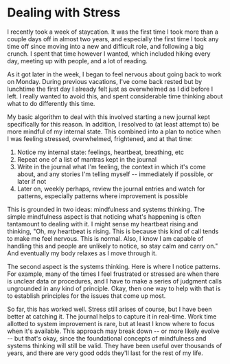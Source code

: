# Dealing with Stress

I recently took a week of staycation. It was the first time I took more than a couple days off in almost two years, and especially the first time I took any time off since moving into a new and difficult role, and following a big crunch. I spent that time however I wanted, which included hiking every day, meeting up with people, and a lot of reading. 

As it got later in the week, I began to feel nervous about going back to work on Monday. During previous vacations, I've come back rested but by lunchtime the first day I already felt just as overwhelmed as I did before I left. I really wanted to avoid this, and spent considerable time thinking about what to do differently this time.

My basic algorithm to deal with this involved starting a new journal kept specifically for this reason. In addition, I resolved to (at least attempt to) be more mindful of my internal state. This combined into a plan to notice when I was feeling stressed, overwhelmed, frightened, and at that time:

1. Notice my internal state: feelings, heartbeat, breathing, etc
1. Repeat one of a list of mantras kept in the journal
1. Write in the journal what I'm feeling, the context in which it's come about, and any stories I'm telling myself -- immediately if possible, or later if not
1. Later on, weekly perhaps, review the journal entries and watch for patterns, especially patterns where improvement is possible

This is grounded in two ideas: mindfulness and systems thinking. The simple mindfulness aspect is that noticing what's happening is often tantamount to dealing with it. I might sense my heartbeat rising and thinking, "Oh, my heartbeat is rising. This is because this kind of call tends to make me feel nervous. This is normal. Also, I know I am capable of handling this and people are unlikely to notice, so stay calm and carry on." And eventually my body relaxes as I move through it.

The second aspect is the systems thinking. Here is where I notice patterns. For example, many of the times I feel frustrated or stressed are when there is unclear data or procedures, and I have to make a series of judgment calls ungrounded in any kind of principle. Okay, then one way to help with that is to establish principles for the issues that come up most.

So far, this has worked well. Stress still arises of course, but I have been better at catching it. The journal helps to capture it in real-time. Work time allotted to system improvement is rare, but at least I know where to focus when it's available. This approach may break down -- or more likely evolve -- but that's okay, since the foundational concepts of mindfulness and systems thinking will still be valid. They have been useful over thousands of years, and there are very good odds they'll last for the rest of my life.
